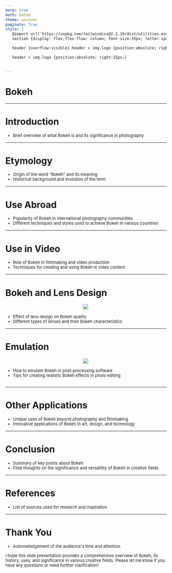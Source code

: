 ```yaml
---
marp: true
math: katex
theme: uncover
paginate: True
style: |
   @import url('https://unpkg.com/tailwindcss@2.2.19/dist/utilities.min.css');
   section {display: flex;flex-flow: column; font-size:35px; letter-spacing:1.4px;}

   header {overflow:visible} header > img.logo {position:absolute; right:15px;}

   header > img.logo {position:absolute; right:15px;}


---
```

<!-- backgroundImage: url('backgrounds/wwwatercolor (5).png') -->
<!-- _class: lead -->

 # Bokeh

---
<style scoped>p,li {font-size:0.96em}</style>

 # Introduction
- Brief overview of what Bokeh is and its significance in photography


---
<style scoped>p,li {font-size:0.92em}</style>

 # Etymology

- Origin of the word "Bokeh" and its meaning
- Historical background and evolution of the term

---
<style scoped>p,li {font-size:0.92em}</style>

 # Use Abroad
- Popularity of Bokeh in international photography communities
- Different techniques and styles used to achieve Bokeh in various countries


---
<style scoped>p,li {font-size:0.92em}</style>

 # Use in Video

- Role of Bokeh in filmmaking and video production
- Techniques for creating and using Bokeh in video content

---
<style scoped>p,li {font-size:0.88em}</style>

 # Bokeh and Lens Design
<div style="display: flex; flex: 1 1 auto; flex-flow: row; min-height: 0"><div style="display: flex; flex: 1 1 auto; justify-content: center;min-height:0;min-width:0; margin-bottom:0.1em;;margin-right:0.15em">
<img style='object-fit: contain; max-height:100%; max-width:100%; background-color: rgba(0,0,0,0);' src='https://upload.wikimedia.org/wikipedia/commons/thumb/3/3f/Circles_of_confusion_lens_diagram.svg/280px-Circles_of_confusion_lens_diagram.svg.png'/>
</div>
</div>

- Effect of lens design on Bokeh quality
- Different types of lenses and their Bokeh characteristics

---
<style scoped>p,li {font-size:0.88em}</style>

 # Emulation
<div style='flex:1 1 auto; min-height:0;' class="grid grid-cols-8 gap-4">
<div style='display:flex; flex-flow:column; min-height:0;' class="col-span-4">

<div style="display: flex; flex: 1 1 auto; flex-flow: row; min-height: 0"><div style="display: flex; flex: 1 1 auto; justify-content: center;min-height:0;min-width:0; margin-bottom:0.1em;;margin-right:0.15em">
<img style='object-fit: contain; max-height:100%; max-width:100%; background-color: rgba(0,0,0,0);' src='https://upload.wikimedia.org/wikipedia/commons/thumb/a/ac/Faux-bokeh-comparison.jpg/310px-Faux-bokeh-comparison.jpg'/>
</div>
</div>

</div>

<div style='display:flex; flex-flow:column; min-height:0;' class="col-span-4">

- How to emulate Bokeh in post-processing software
- Tips for creating realistic Bokeh effects in photo editing
</div>

</div>


---
<style scoped>p,li {font-size:0.92em}</style>

 # Other Applications
- Unique uses of Bokeh beyond photography and filmmaking
- Innovative applications of Bokeh in art, design, and technology


---
<style scoped>p,li {font-size:0.92em}</style>

 # Conclusion
- Summary of key points about Bokeh
- Final thoughts on the significance and versatility of Bokeh in creative fields


---
<style scoped>p,li {font-size:0.96em}</style>

 # References

- List of sources used for research and inspiration

---
<style scoped>p,li {font-size:0.92em}</style>

 # Thank You
- Acknowledgement of the audience's time and attention

I hope this slide presentation provides a comprehensive overview of Bokeh, its history, uses, and significance in various creative fields. Please let me know if you have any questions or need further clarification!
